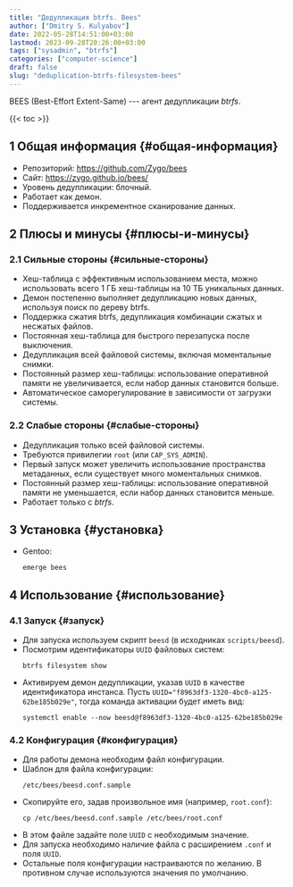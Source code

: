 ```yaml
---
title: "Дедупликация btrfs. Bees"
author: ["Dmitry S. Kulyabov"]
date: 2022-05-28T14:51:00+03:00
lastmod: 2023-09-28T20:26:00+03:00
tags: ["sysadmin", "btrfs"]
categories: ["computer-science"]
draft: false
slug: "deduplication-btrfs-filesystem-bees"
---
```


BEES (Best-Effort Extent-Same) --- агент дедупликации _btrfs_.

<!--more-->

{{< toc >}}


## <span class="section-num">1</span> Общая информация {#общая-информация}

-   Репозиторий: <https://github.com/Zygo/bees>
-   Сайт: <https://zygo.github.io/bees/>
-   Уровень дедупликации: блочный.
-   Работает как демон.
-   Поддерживается инкрементное сканирование данных.


## <span class="section-num">2</span> Плюсы и минусы {#плюсы-и-минусы}


### <span class="section-num">2.1</span> Сильные стороны {#сильные-стороны}

-   Хеш-таблица с эффективным использованием места, можно использовать всего 1 ГБ хеш-таблицы на 10 ТБ уникальных данных.
-   Демон постепенно выполняет дедупликацию новых данных, используя поиск по дереву btrfs.
-   Поддержка сжатия btrfs, дедупликация комбинации сжатых и несжатых файлов.
-   Постоянная хеш-таблица для быстрого перезапуска после выключения.
-   Дедупликация всей файловой системы, включая моментальные снимки.
-   Постоянный размер хеш-таблицы: использование оперативной памяти не увеличивается, если набор данных становится больше.
-   Автоматическое саморегулирование в зависимости от загрузки системы.


### <span class="section-num">2.2</span> Слабые стороны {#слабые-стороны}

-   Дедупликация только всей файловой системы.
-   Требуются привилегии `root` (или `CAP_SYS_ADMIN`).
-   Первый запуск может увеличить использование пространства метаданных, если существует много моментальных снимков.
-   Постоянный размер хеш-таблицы: использование оперативной памяти не уменьшается, если набор данных становится меньше.
-   Работает только с _btrfs_.


## <span class="section-num">3</span> Установка {#установка}

-   Gentoo:
    ```shell
    emerge bees
    ```


## <span class="section-num">4</span> Использование {#использование}


### <span class="section-num">4.1</span> Запуск {#запуск}

-   Для запуска используем скрипт `beesd` (в исходниках `scripts/beesd`).
-   Посмотрим идентификаторы `UUID` файловых систем:
    ```shell
    btrfs filesystem show
    ```
-   Активируем демон дедупликации, указав `UUID` в качестве идентификатора инстанса. Пусть `UUID="f8963df3-1320-4bc0-a125-62be185b029e"`, тогда команда активации будет иметь вид:
    ```shell
    systemctl enable --now beesd@f8963df3-1320-4bc0-a125-62be185b029e
    ```


### <span class="section-num">4.2</span> Конфигурация {#конфигурация}

-   Для работы демона необходим файл конфигурации.
-   Шаблон для файла конфигурации:
    ```shell
    /etc/bees/beesd.conf.sample
    ```
-   Скопируйте его, задав произвольное имя (например, `root.conf`):
    ```shell
    cp /etc/bees/beesd.conf.sample /etc/bees/root.conf
    ```
-   В этом файле задайте поле `UUID` с необходимым значение.
-   Для запуска необходимо наличие файла с расширением `.conf` и поля `UUID`.
-   Остальные поля конфигурации настраиваются по желанию. В противном случае используются значения по умолчанию.
